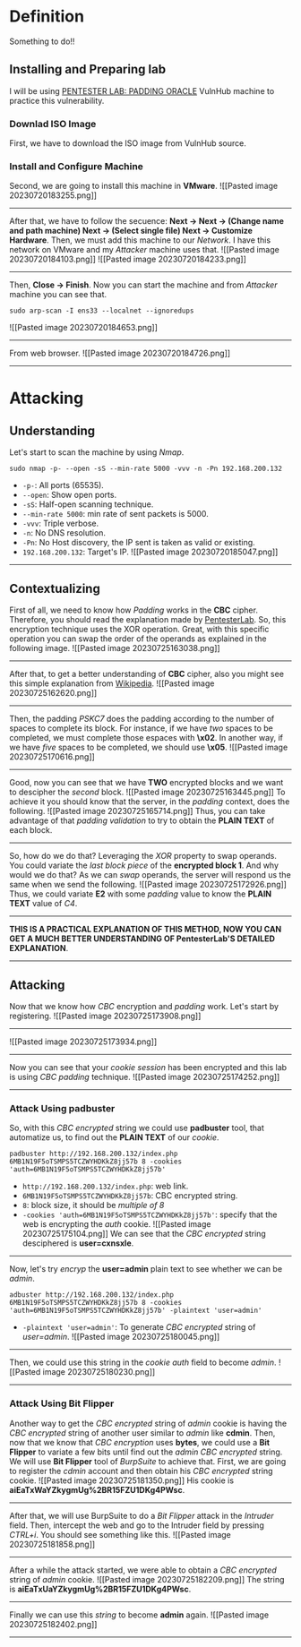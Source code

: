# Definition
Something to do!!
## Installing and Preparing lab
I will be using [PENTESTER LAB: PADDING ORACLE](https://www.vulnhub.com/entry/pentester-lab-padding-oracle,174/) VulnHub machine to practice this vulnerability.
### Downlad ISO Image
First, we have to download the ISO image from VulnHub source.
### Install and Configure Machine
Second, we are going to install this machine in **VMware**.
![[Pasted image 20230720183255.png]]
___
After that, we have to follow the secuence: **Next -> Next -> (Change name and path machine) Next -> (Select single file) Next -> Customize Hardware**.
Then, we must add this machine to our *Network*.
I have this network on VMware and my *Attacker* machine uses that.
![[Pasted image 20230720184103.png]]
![[Pasted image 20230720184233.png]]
___
Then, **Close -> Finish**.
Now you can start the machine and from *Attacker* machine you can see that.
```shell
sudo arp-scan -I ens33 --localnet --ignoredups
```
![[Pasted image 20230720184653.png]]
___
From web browser.
![[Pasted image 20230720184726.png]]
___
# Attacking
## Understanding
Let's start to scan the machine by using *Nmap*.
```shell
sudo nmap -p- --open -sS --min-rate 5000 -vvv -n -Pn 192.168.200.132
```
- `-p-`: All ports (65535).
- `--open`: Show open ports.
- `-sS`: Half-open scanning technique.
- `--min-rate 5000`: min rate of sent packets is 5000.
- `-vvv`: Triple verbose.
- `-n`: No DNS resolution.
- `-Pn`: No Host discovery, the IP sent is taken as valid or existing.
- `192.168.200.132`: Target's IP.
![[Pasted image 20230720185047.png]]
___
## Contextualizing
First of all, we need to know how *Padding* works in the **CBC** cipher. Therefore, you should read the explanation made by [PentesterLab](https://pentesterlab.com/exercises/padding_oracle/course).
So, this encryption technique uses the XOR operation. Great, with this specific operation you can swap the order of the operands as explained in the following image.
![[Pasted image 20230725163038.png]]
___
After that, to get a better understanding of **CBC** cipher, also you might see this simple explanation from [Wikipedia](https://en.wikipedia.org/wiki/Block_cipher_mode_of_operation).
![[Pasted image 20230725162620.png]]
___
Then, the padding *PSKC7* does the padding according to the number of spaces to complete its block.
For instance, if we have *two* spaces to be completed, we must complete those espaces with **\x02**. In another way, if we have *five* spaces to be completed, we should use **\x05**.
![[Pasted image 20230725170616.png]]
___
Good, now you can see that we have **TWO** encrypted blocks and we want to descipher the *second* block.
![[Pasted image 20230725163445.png]]
To achieve it you should know that the server, in the *padding* context, does the following.
![[Pasted image 20230725165714.png]]
Thus, you can take advantage of that *padding validation* to try to obtain the **PLAIN TEXT** of each block.
___
So, how do we do that?
Leveraging the *XOR* property to swap operands. You could variate the *last block piece* of the **encrypted block 1**. And why would we do that?
As we can *swap* operands, the server will respond us the same when we send the following.
![[Pasted image 20230725172926.png]]
Thus, we could variate **E2** with some *padding* value to know the **PLAIN TEXT** value of *C4*.
___
**THIS IS A PRACTICAL EXPLANATION OF THIS METHOD, NOW YOU CAN GET A MUCH BETTER UNDERSTANDING OF PentesterLab'S DETAILED EXPLANATION**.
___
## Attacking
Now that we know how *CBC* encryption and *padding* work. Let's start by registering.
![[Pasted image 20230725173908.png]]
___
![[Pasted image 20230725173934.png]]
___
Now you can see that your *cookie session* has been encrypted and this lab is using *CBC padding* technique.
![[Pasted image 20230725174252.png]]
___
### Attack Using padbuster
So, with this *CBC encrypted* string we could use **padbuster** tool, that automatize us, to find out the **PLAIN TEXT** of our *cookie*.
```shell
padbuster http://192.168.200.132/index.php 6MB1N19F5oTSMPS5TCZWYHDKkZ8jj57b 8 -cookies 'auth=6MB1N19F5oTSMPS5TCZWYHDKkZ8jj57b'
```
- `http://192.168.200.132/index.php`: web link.
- `6MB1N19F5oTSMPS5TCZWYHDKkZ8jj57b`: CBC encrypted string.
- `8`: block size, it should be *multiple of 8*
- `-cookies 'auth=6MB1N19F5oTSMPS5TCZWYHDKkZ8jj57b'`: specify that the web is encrypting the *auth* cookie.
![[Pasted image 20230725175104.png]]
We can see that the *CBC encrypted* string desciphered is **user=cxnsxle**.
___
Now, let's try *encryp* the **user=admin** plain text to see whether we can be *admin*.
```shell
adbuster http://192.168.200.132/index.php 6MB1N19F5oTSMPS5TCZWYHDKkZ8jj57b 8 -cookies 'auth=6MB1N19F5oTSMPS5TCZWYHDKkZ8jj57b' -plaintext 'user=admin'
```
- `-plaintext 'user=admin'`: To generate *CBC encrypted* string of *user=admin*.
![[Pasted image 20230725180045.png]]
___
Then, we could use this string in the *cookie auth* field to become *admin*.
![[Pasted image 20230725180230.png]]
___
### Attack Using Bit Flipper
Another way to get the *CBC encrypted* string of *admin* cookie is having the *CBC encrypted* string of another user similar to *admin* like **cdmin**.
Then, now that we know that *CBC encryption* uses **bytes**, we could use a **Bit Flipper** to variate a few bits until find out the *admin CBC encrypted* string.
We will use **Bit Flipper** tool of *BurpSuite* to achieve that. 
First, we are going to register the *cdmin* account and then obtain his *CBC encrypted* string cookie.
![[Pasted image 20230725181350.png]]
His cookie is **aiEaTxWaYZkygmUg%2BR15FZU1DKg4PWsc**.
___
After that, we will use BurpSuite to do a *Bit Flipper* attack in the *Intruder* field.
Then, intercept the web and go to the Intruder field by pressing *CTRL+i*. You should see something like this.
![[Pasted image 20230725181858.png]]
___
After a while the attack started, we were able to obtain a *CBC encrypted* string of *admin* cookie.
![[Pasted image 20230725182209.png]]
The string is **aiEaTxUaYZkygmUg%2BR15FZU1DKg4PWsc**.
___
Finally we can use this *string* to become **admin** again.
![[Pasted image 20230725182402.png]]
___